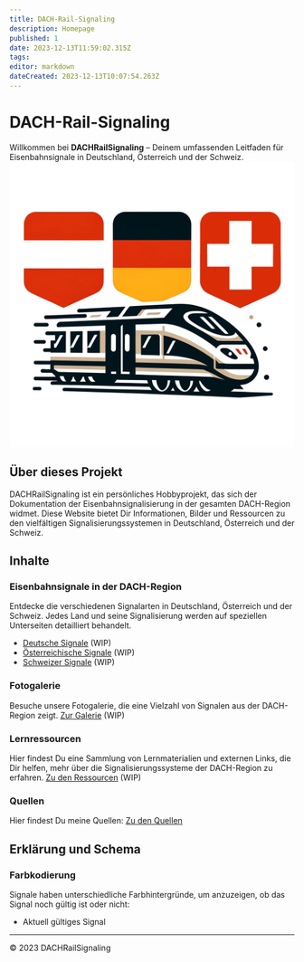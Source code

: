 ```yaml
---
title: DACH-Rail-Signaling
description: Homepage
published: 1
date: 2023-12-13T11:59:02.315Z
tags: 
editor: markdown
dateCreated: 2023-12-13T10:07:54.263Z
---
```


# DACH-Rail-Signaling

Willkommen bei **DACHRailSignaling** – Deinem umfassenden Leitfaden für Eisenbahnsignale in Deutschland, Österreich und der Schweiz. ![logo.png](/logo.png)

## Über dieses Projekt

DACHRailSignaling ist ein persönliches Hobbyprojekt, das sich der Dokumentation der Eisenbahnsignalisierung in der gesamten DACH-Region widmet. Diese Website bietet Dir Informationen, Bilder und Ressourcen zu den vielfältigen Signalisierungssystemen in Deutschland, Österreich und der Schweiz.

## Inhalte

### Eisenbahnsignale in der DACH-Region

Entdecke die verschiedenen Signalarten in Deutschland, Österreich und der Schweiz. Jedes Land und seine Signalisierung werden auf speziellen Unterseiten detailliert behandelt.

- [Deutsche Signale](/deutsche-signale) (WIP)
- [Österreichische Signale](/oesterreichische-signale) (WIP)
- [Schweizer Signale](/schweizer-signale) (WIP)

### Fotogalerie

Besuche unsere Fotogalerie, die eine Vielzahl von Signalen aus der DACH-Region zeigt. [Zur Galerie](/fotogalerie) (WIP)

### Lernressourcen

Hier findest Du eine Sammlung von Lernmaterialien und externen Links, die Dir helfen, mehr über die Signalisierungssysteme der DACH-Region zu erfahren. [Zu den Ressourcen](/ressourcen) (WIP)

### Quellen

Hier findest Du meine Quellen: [Zu den Quellen](/quellen)

## Erklärung und Schema
### Farbkodierung
Signale haben unterschiedliche Farbhintergründe, um anzuzeigen, ob das Signal noch gültig ist oder nicht:

- Aktuell gültiges Signal


---

© 2023 DACHRailSignaling
